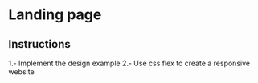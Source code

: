 # Landing page

## Instructions

1.- Implement the design example
2.- Use css flex to create a responsive website
